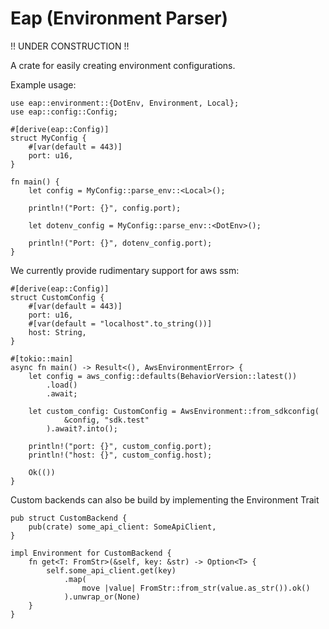 # Eap (Environment Parser)
!! UNDER CONSTRUCTION !!

A crate for easily creating environment configurations.

Example usage:
```
use eap::environment::{DotEnv, Environment, Local};
use eap::config::Config;

#[derive(eap::Config)]
struct MyConfig {
    #[var(default = 443)]
    port: u16,
}

fn main() {
    let config = MyConfig::parse_env::<Local>();

    println!("Port: {}", config.port);

    let dotenv_config = MyConfig::parse_env::<DotEnv>();

    println!("Port: {}", dotenv_config.port);
}

```
We currently provide rudimentary support for aws ssm:
```
#[derive(eap::Config)]
struct CustomConfig {
    #[var(default = 443)]
    port: u16,
    #[var(default = "localhost".to_string())]
    host: String,
}

#[tokio::main]
async fn main() -> Result<(), AwsEnvironmentError> {
    let config = aws_config::defaults(BehaviorVersion::latest())
        .load()
        .await;

    let custom_config: CustomConfig = AwsEnvironment::from_sdkconfig(
            &config, "sdk.test"
        ).await?.into();

    println!("port: {}", custom_config.port);
    println!("host: {}", custom_config.host);

    Ok(())
}
```
Custom backends can also be build by implementing the Environment Trait
```
pub struct CustomBackend {
    pub(crate) some_api_client: SomeApiClient,
}

impl Environment for CustomBackend {
    fn get<T: FromStr>(&self, key: &str) -> Option<T> {
        self.some_api_client.get(key)
            .map(
                move |value| FromStr::from_str(value.as_str()).ok()
            ).unwrap_or(None)
    }
}
```